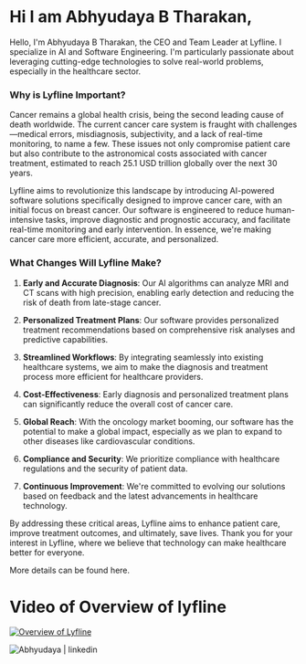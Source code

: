 
# Hi I am Abhyudaya B Tharakan, 

Hello, I'm Abhyudaya B Tharakan, the CEO and Team Leader at Lyfline. I specialize in AI and Software Engineering. I'm particularly passionate about leveraging cutting-edge technologies to solve real-world problems, especially in the healthcare sector.

### Why is Lyfline Important?

Cancer remains a global health crisis, being the second leading cause of death worldwide. The current cancer care system is fraught with challenges—medical errors, misdiagnosis, subjectivity, and a lack of real-time monitoring, to name a few. These issues not only compromise patient care but also contribute to the astronomical costs associated with cancer treatment, estimated to reach 25.1 USD trillion globally over the next 30 years.

Lyfline aims to revolutionize this landscape by introducing AI-powered software solutions specifically designed to improve cancer care, with an initial focus on breast cancer. Our software is engineered to reduce human-intensive tasks, improve diagnostic and prognostic accuracy, and facilitate real-time monitoring and early intervention. In essence, we're making cancer care more efficient, accurate, and personalized.

### What Changes Will Lyfline Make?

1. **Early and Accurate Diagnosis**: Our AI algorithms can analyze MRI and CT scans with high precision, enabling early detection and reducing the risk of death from late-stage cancer.

2. **Personalized Treatment Plans**: Our software provides personalized treatment recommendations based on comprehensive risk analyses and predictive capabilities.

3. **Streamlined Workflows**: By integrating seamlessly into existing healthcare systems, we aim to make the diagnosis and treatment process more efficient for healthcare providers.

4. **Cost-Effectiveness**: Early diagnosis and personalized treatment plans can significantly reduce the overall cost of cancer care.

5. **Global Reach**: With the oncology market booming, our software has the potential to make a global impact, especially as we plan to expand to other diseases like cardiovascular conditions.

6. **Compliance and Security**: We prioritize compliance with healthcare regulations and the security of patient data.

7. **Continuous Improvement**: We're committed to evolving our solutions based on feedback and the latest advancements in healthcare technology.

By addressing these critical areas, Lyfline aims to enhance patient care, improve treatment outcomes, and ultimately, save lives. Thank you for your interest in Lyfline, where we believe that technology can make healthcare better for everyone.

More details can be found here. 

# Video of Overview of lyfline

[![Overview of Lyfline](https://img.youtube.com/vi/toX4TJbgJLE/0.jpg)](https://www.youtube.com/embed/toX4TJbgJLE)


<a href="https://www.linkedin.com/in/abhyudaya-b-tharakan-909562283/">
    <img align="left" src="https://upload.wikimedia.org/wikipedia/commons/8/81/LinkedIn_icon.svg" alt="Abhyudaya | linkedin" />
</a>
